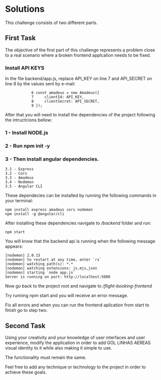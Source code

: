 # Solutions

This challenge consists of two different parts.

##  First Task

The objective of the first part of this challenge represents a problem close to a real scenario where a broken frontend applcation needs to be fixed.

### Install API KEYS 

In the file backend/app.js, replace API_KEY  on line 7 and API_SECRET on line 8 by the values sent by e-mail:

                6 const amadeus = new Amadeus({
                7     clientId: API_KEY,
                8     clientSecret: API_SECRET,
                9 });

After that you will need to install the dependencies of the project following the intructcions bellow:

### 1 - Install NODE.js

### 2 - Run npm init -y

### 3 - Then install angular dependencies.

    3.1 - Express
    3.2 - Cors
    3.3 - Amadeus
    3.4 - Nodemon
    3.5 - Angular CLI

These dependecies can be installed by running the following commands in your terminal:

    npm install express amadeus cors nodemon
    npm install -g @angular/cli

After installing these dependencies navigate to */backend* folder and run:

    npm start

You will know that the backend api is running when the following message appears:

    [nodemon] 2.0.15
    [nodemon] to restart at any time, enter `rs`
    [nodemon] watching path(s): *.*
    [nodemon] watching extensions: js,mjs,json
    [nodemon] starting `node app.js`
    Server is running on port: http://localhost:5000

Now go back to the project root and navigate to */flight-booking-frontend*

Try running npm start and you will receive an error message.

Fix all errors and when you can run the frontend aplication from start to finish go to step two.

## Second Task

Using your creativity and your knowledge of user interfaces and user experience, modify the application in order to add GOL LINHAS AEREAS visual identity to it while also making it simple to use.

The functionality must remain the same.

Feel free to add any technique or technology to the project in order to achieve these goals.
